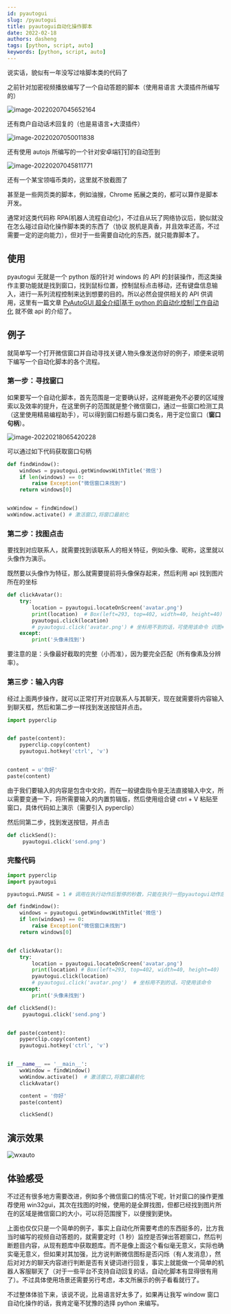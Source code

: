 ```yaml
---
id: pyautogui
slug: /pyautogui
title: pyautogui自动化操作脚本
date: 2022-02-18
authors: dasheng
tags: [python, script, auto]
keywords: [python, script, auto]
---
```


<!-- truncate -->

说实话，貌似有一年没写过啥脚本类的代码了

之前针对加密视频播放编写了一个自动答题的脚本（使用易语言 大漠插件所编写的）

![image-20220207045652164](https://img.kuizuo.cn/20220207045652.png)

还有商户自动话术回复的（也是易语言+大漠插件）

![image-20220207050011838](https://img.kuizuo.cn/20220207050011.png)

还有使用 autojs 所编写的一个针对安卓端钉钉的自动签到

![image-20220207045811771](https://img.kuizuo.cn/20220207045811.png)

还有一个某宝领喵币类的，这里就不放截图了

甚至是一些网页类的脚本，例如油猴，Chrome 拓展之类的，都可以算作是脚本开发。

通常对这类代码称 RPA(机器人流程自动化)，不过自从玩了网络协议后，貌似就没在怎么碰过自动化操作脚本类的东西了（协议 脱机是真香，并且效率还高，不过需要一定的逆向能力），但对于一些需要自动化的东西，就只能靠脚本了。

## 使用

pyautogui 无就是一个 python 版的针对 windows 的 API 的封装操作，而这类操作主要功能就是找到窗口，找到鼠标位置，控制鼠标点击移动，还有键盘信息输入，进行一系列流程控制来达到想要的目的。所以必然会提供相关的 API 供调用，这里有一篇文章 [PyAutoGUI 超全介绍|基于 python 的自动化控制|工作自动化](https://www.zhaoyabo.com/?p=7033#i-15) 就不做 api 的介绍了。

## 例子

就简单写一个打开微信窗口并自动寻找关键人物头像发送你好的例子，顺便来说明下编写一个自动化脚本的各个流程。

### 第一步：寻找窗口

如果要写一个自动化脚本，首先范围是一定要确认好，这样能避免不必要的区域搜索以及效率的提升，在这里例子的范围就是整个微信窗口，通过一些窗口检测工具（这里使用精易编程助手），可以得到窗口标题与窗口类名，用于定位窗口（**窗口句柄**）。

![image-20220218065420228](https://img.kuizuo.cn/20220218065420.png)

可以通过如下代码获取窗口句柄

```python
def findWindow():
    windows = pyautogui.getWindowsWithTitle('微信')
    if len(windows) == 0:
        raise Exception("微信窗口未找到")
    return windows[0]


wxWindow = findWindow()
wxWindow.activate() # 激活窗口,将窗口最前化
```

### 第二步：找图点击

要找到对应联系人，就需要找到该联系人的相关特征，例如头像、昵称，这里就以头像作为演示。

既然要以头像作为特征，那么就需要提前将头像保存起来，然后利用 api 找到图片所在的坐标

```python
def clickAvatar():
    try:
        location = pyautogui.locateOnScreen('avatar.png')
        print(location)  # Box(left=293, top=402, width=40, height=40)
        pyautogui.click(location)
        # pyautogui.click('avatar.png') # 坐标用不到的话，可使用该命令 识图+点击
    except:
        print('头像未找到')
```

要注意的是：头像最好截取的完整（小而准），因为要完全匹配（所有像素及分辨率）。

### 第三步：输入内容

经过上面两步操作，就可以正常打开对应联系人与其聊天，现在就需要将内容输入到聊天框，然后和第二步一样找到发送按钮并点击。

```python
import pyperclip


def paste(content):
    pyperclip.copy(content)
    pyautogui.hotkey('ctrl', 'v')


content = u'你好'
paste(content)
```

由于我们要输入的内容是包含中文的，而在一般键盘指令是无法直接输入中文，所以需要变通一下，将所需要输入的内置剪辑版，然后使用组合键 ctrl + V 粘贴至窗口，具体代码如上演示（需要引入 pyperclip）

然后同第二步，找到发送按钮，并点击

```python
def clickSend():
     pyautogui.click('send.png')
```

### 完整代码

```python
import pyperclip
import pyautogui

pyautogui.PAUSE = 1 # 调用在执行动作后暂停的秒数，只能在执行一些pyautogui动作后才能使用，建议用time.sleep

def findWindow():
    windows = pyautogui.getWindowsWithTitle('微信')
    if len(windows) == 0:
        raise Exception("微信窗口未找到")
    return windows[0]


def clickAvatar():
    try:
        location = pyautogui.locateOnScreen('avatar.png')
        print(location) # Box(left=293, top=402, width=40, height=40)
        pyautogui.click(location)
        # pyautogui.click('avatar.png')  # 坐标用不到的话，可使用该命令
    except:
        print('头像未找到')

def clickSend():
     pyautogui.click('send.png')


def paste(content):
    pyperclip.copy(content)
    pyautogui.hotkey('ctrl', 'v')


if __name__ == '__main__':
    wxWindow = findWindow()
    wxWindow.activate()  # 激活窗口,将窗口最前化
    clickAvatar()

    content = '你好'
    paste(content)

    clickSend()
```

## 演示效果

![wxauto](https://img.kuizuo.cn/wxauto.gif)

## 体验感受

不过还有很多地方需要改进，例如多个微信窗口的情况下呢，针对窗口的操作更推荐使用 win32gui，其次在找图的时候，使用的是全屏找图，但都已经找到图片所在的区域是微信窗口的大小，可以将范围搜下，以便搜到更快。

上面也仅仅只是一个简单的例子，事实上自动化所需要考虑的东西挺多的，比方我当时编写的视频自动答题的，就需要定时（1 秒）监控是否弹出答题窗口，然后判断题目内容，从现有题库中获取题库。而不是像上面这个看似毫无意义，实际也确实毫无意义，但如果对其加强，比方说判断微信图标是否闪烁（有人发消息），然后对对方的聊天内容进行判断是否有关键词进行回复，事实上就能做一个简单的机器人客服聊天了（对于一些平台不支持自动回复的话，自动化脚本有显得很有用了）。不过具体使用场景还需要另行考虑，本文所展示的例子看看就行了。

不过整体体验下来，该说不说，比易语言好太多了，如果再让我写 window 窗口自动化操作的话，我肯定毫不犹豫的选择 python 来编写。
